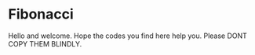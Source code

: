 # Fibonacci
Hello and welcome. Hope the codes you find here help you. 
Please DONT COPY THEM BLINDLY.
